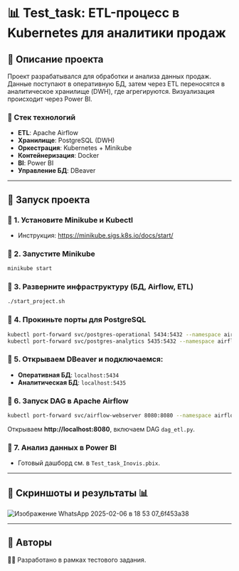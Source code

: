 # 📊 Test_task: ETL-процесс в Kubernetes для аналитики продаж

## 🔹 Описание проекта
Проект разрабатывался для обработки и анализа данных продаж. Данные поступают в оперативную БД, затем через ETL переносятся в аналитическое хранилище (DWH), где агрегируются. Визуализация происходит через Power BI.

### 🔹 Стек технологий
- **ETL**: Apache Airflow
- **Хранилище**: PostgreSQL (DWH)
- **Оркестрация**: Kubernetes + Minikube
- **Контейнеризация**: Docker
- **BI**: Power BI
- **Управление БД**: DBeaver

---

## 🔹 Запуск проекта

### 📌 1. Установите Minikube и Kubectl  
- Инструкция: https://minikube.sigs.k8s.io/docs/start/

### 📌 2. Запустите Minikube  
```bash
minikube start
```

### 📌 3. Разверните инфраструктуру (БД, Airflow, ETL)  
```bash
./start_project.sh
```

### 📌 4. Прокиньте порты для PostgreSQL  
```bash
kubectl port-forward svc/postgres-operational 5434:5432 --namespace airflow-tt-v2 &
kubectl port-forward svc/postgres-analytics 5435:5432 --namespace airflow-tt-v2 &
```

### 📌 5. Открываем DBeaver и подключаемся:
- **Оперативная БД**: `localhost:5434`
- **Аналитическая БД**: `localhost:5435`

### 📌 6. Запуск DAG в Apache Airflow  
```bash
kubectl port-forward svc/airflow-webserver 8080:8080 --namespace airflow-tt-v2
```
Открываем **http://localhost:8080**, включаем DAG `dag_etl.py`.

### 📌 7. Анализ данных в Power BI  
- Готовый дашборд см. в `Test_task_Inovis.pbix`.

---

## 🔹 Скриншоты и результаты 📊
![Изображение WhatsApp 2025-02-06 в 18 53 07_6f453a38](https://github.com/user-attachments/assets/b3dd2361-39a4-4dcc-90d7-da532aa7fcec)

---

## 🔹 **Авторы**  
👩‍💻 Разработано в рамках тестового задания.  






